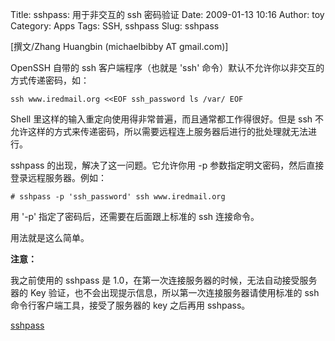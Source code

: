 Title: sshpass: 用于非交互的 ssh 密码验证
Date: 2009-01-13 10:16
Author: toy
Category: Apps
Tags: SSH, sshpass
Slug: sshpass

[撰文/Zhang Huangbin (michaelbibby AT gmail.com)]

OpenSSH 自带的 ssh 客户端程序（也就是 'ssh'
命令）默认不允许你以非交互的方式传递密码，如：

`ssh www.iredmail.org <<EOF ssh_password ls /var/ EOF`

Shell 里这样的输入重定向使用得非常普遍，而且通常都工作得很好。但是 ssh
不允许这样的方式来传递密码，所以需要远程连上服务器后进行的批处理就无法进行。

sshpass 的出现，解决了这一问题。它允许你用 -p
参数指定明文密码，然后直接登录远程服务器。例如：

`# sshpass -p 'ssh_password' ssh www.iredmail.org`

用 '-p' 指定了密码后，还需要在后面跟上标准的 ssh 连接命令。

用法就是这么简单。

**注意：**

我之前使用的 sshpass 是
1.0，在第一次连接服务器的时候，无法自动接受服务器的 Key
验证，也不会出现提示信息，所以第一次连接服务器请使用标准的 ssh
命令行客户端工具，接受了服务器的 key 之后再用 sshpass。

[sshpass](http://sourceforge.net/projects/sshpass/)
